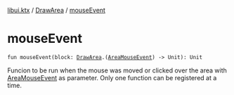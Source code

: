 [libui.ktx](../index.md) / [DrawArea](index.md) / [mouseEvent](./mouse-event.md)

# mouseEvent

`fun mouseEvent(block: `[`DrawArea`](index.md)`.(`[`AreaMouseEvent`](../-area-mouse-event.md)`) -> Unit): Unit`

Funcion to be run when the mouse was moved or clicked over the area with [AreaMouseEvent](../-area-mouse-event.md) as parameter.
Only one function can be registered at a time.

